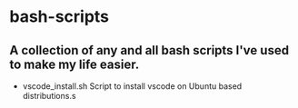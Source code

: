 # bash-scripts
## A collection of any and all bash scripts I've used to make my life easier.

* vscode_install.sh
Script to install vscode on Ubuntu based distributions.s